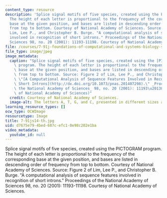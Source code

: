 ```yaml
---
content_type: resource
description: 'Splice signal motifs of five species, created using the PICTOGRAM program.
  The height of each letter is proportional to the frequency of the corresponding
  base at the given position, and bases are listed in descending order of frequency
  from top to bottom. Courtesy of National Academy of Sciences. Source: Figure 2 of
  Lim, Lee P., and Christopher B. Burge. "A computational analysis of sequence features
  involved in recognition of short introns." Proceedings of the National Academy of
  Sciences 98, no. 20 (2001): 11193-11198. Courtesy of National Academy of Sciences.'
file: /courses/7-91j-foundations-of-computational-and-systems-biology-spring-2014/d7675e794bed687cefc10e98c202e1ba_7-91js14-th.jpg
file_type: image/jpeg
image_metadata:
  caption: "Splice signal motifs of five species, created using the [PICTOGRAM](http://hollywood.mit.edu/pictogram.html)\
    \ program. The height of each letter is proportional to the frequency of the corresponding\
    \ base at the given position, and bases are listed in descending order of frequency\
    \ from top to bottom. Source: Figure 2 of Lim, Lee P., and Christopher B. Burge.\
    \ \"[A Computational Analysis of Sequence Features Involved in Recognition of\
    \ Short Introns](http://dx.doi.org/10.1073/pnas.201407298).\" _Proceedings of\
    \ the National Academy of Sciences_ 98, no. 20 (2001): 11193\u20138. (Courtesy\
    \ of National Academy of Sciences)"
  credit: Courtesy of National Academy of Sciences.
  image-alt: The letters A, T, G, and C, presented in different sizes and colors.
learning_resource_types: []
ocw_type: OCWImage
resourcetype: Image
title: 7-91js14-th.jpg
uid: d7675e79-4bed-687c-efc1-0e98c202e1ba
video_metadata:
  youtube_id: null
---
```

Splice signal motifs of five species, created using the PICTOGRAM program. The height of each letter is proportional to the frequency of the corresponding base at the given position, and bases are listed in descending order of frequency from top to bottom. Courtesy of National Academy of Sciences. Source: Figure 2 of Lim, Lee P., and Christopher B. Burge. "A computational analysis of sequence features involved in recognition of short introns." Proceedings of the National Academy of Sciences 98, no. 20 (2001): 11193-11198. Courtesy of National Academy of Sciences.